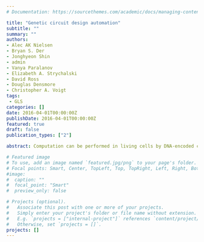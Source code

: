```yaml
---
# Documentation: https://sourcethemes.com/academic/docs/managing-content/

title: "Genetic circuit design automation"
subtitle: ""
summary: ""
authors:
- Alec AK Nielsen
- Bryan S. Der
- Jonghyeon Shin
- admin
- Vanya Paralanov
- Elizabeth A. Strychalski
- David Ross
- Douglas Densmore
- Christopher A. Voigt
tags: 
 - GLS
categories: []
date: 2016-04-01T00:00:00Z
publishDate: 2016-04-01T00:00:00Z
featured: true
draft: false
publication_types: ["2"]

abstract: Computation can be performed in living cells by DNA-encoded circuits that process sensory information and control biological functions. Their construction is time-intensive, requiring manual part assembly and balancing of regulator expression. We describe a design environment, Cello, in which a user writes Verilog code that is automatically transformed into a DNA sequence. Algorithms build a circuit diagram, assign and connect gates, and simulate performance. Reliable circuit design requires the insulation of gates from genetic context, so that they function identically when used in different circuits. We used Cello to design 60 circuits for Escherichia coli (880,000 base pairs of DNA), for which each DNA sequence was built as predicted by the software with no additional tuning. Of these, 45 circuits performed correctly in every output state (up to 10 regulators and 55 parts), and across all circuits 92% of the output states functioned as predicted. Design automation simplifies the incorporation of genetic circuits into biotechnology projects that require decision-making, control, sensing, or spatial organization.

# Featured image
# To use, add an image named `featured.jpg/png` to your page's folder.
# Focal points: Smart, Center, TopLeft, Top, TopRight, Left, Right, BottomLeft, Bottom, BottomRight.
#image: 
#  caption: ""
#  focal_point: "Smart"
#  preview_only: false

# Projects (optional).
#   Associate this post with one or more of your projects.
#   Simply enter your project's folder or file name without extension.
#   E.g. `projects = ["internal-project"]` references `content/project/deep-learning/index.md`.
#   Otherwise, set `projects = []`.
projects: []
---
```

